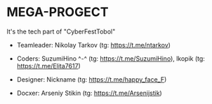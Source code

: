 # MEGA-PROGECT
It's the tech part of "CyberFestTobol"

- Teamleader: Nikolay Tarkov (tg: <https://t.me/ntarkov>)

- Coders: SuzumiHino ^-^ (tg: <https://t.me/SuzumiHino>), lkopik (tg: <https://t.me/Elita7617>)

- Designer: Nickname (tg: <https://t.me/happy_face_F>)

- Docxer: Arseniy Stikin (tg: <https://t.me/Arsenijstik>)
